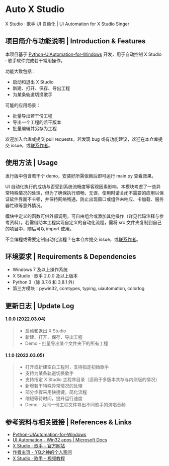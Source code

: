 # Auto X Studio

X Studio · 歌手 UI 自动化  |  UI Automation for X Studio Singer



## 项目简介与功能说明  |  Introduction & Features

本项目基于 [Python-UIAutomation-for-Windows](https://github.com/yinkaisheng/Python-UIAutomation-for-Windows) 开发，用于自动控制 X Studio · 歌手软件完成若干常用操作。

功能大致包括：

- 启动和退出 X Studio
- 新建、打开、保存、导出工程
- 为某条轨道切换歌手

可能的应用场景：

- 批量导出若干份工程
- 导出一个工程的若干版本
- 批量编辑并另存为工程

欢迎加入仓库或提交 pull requests。若发现 bug 或有功能建议，欢迎在本仓库提交 issue，或[联系作者](https://space.bilibili.com/102844209)。



## 使用方法  |  Usage

发行版中包含若干个 demo，安装好所需依赖后即可运行 main.py 查看效果。

UI 自动化执行的成功与否受到系统流畅度等客观因素影响。本模块考虑了一些异常特殊情况的处理，但为了确保执行顺畅、无误，使用时请关闭不需要的应用以保证软件界面不卡顿，并保持网络畅通，防止出现窗口或组件未响应、卡加载、服务器忙碌等意外情况。

模块中定义的函数可供外部调用，可自由组合或添加其他操作（详见代码注释与参考资料）。若需借助本工程实现自定义的自动化流程，需将 src 文件夹复制到自己的项目中，随后可以 import 使用。

不会编程或需要定制自动化流程？在本仓库提交 issue，或[联系作者](https://space.bilibili.com/102844209)。



## 环境要求  |  Requirements & Dependencies

- Windows 7 及以上操作系统
- X Studio · 歌手 2.0.0 及以上版本
- Python 3（除 3.7.6 和 3.8.1 外）
- 第三方模块：pywin32, comtypes, typing, uiautomation, colorlog



## 更新日志   |  Update Log

#### 1.0.0 (2022.03.04)

> - 启动和退出 X Studio
> - 新建、打开、保存、导出工程
> - Demo - 批量导出某个文件夹下的所有工程

#### 1.1.0 (2022.03.05)

> - 打开或新建空白工程时，支持指定初始歌手
> - 支持为某条轨道切换歌手
> - 支持指定 X Studio 主程序目录（适用于多版本共存与内测版的情况）
> - 新增若干特殊异常情况的处理
> - 部分步骤采用快捷键，简化流程
> - 缩短等待时间，提升运行速度
> - Demo - 为同一份工程文件导出不同歌手的演唱音频



## 参考资料与相关链接  |  References & Links

- [Python-UIAutomation-for-Windows](https://github.com/yinkaisheng/Python-UIAutomation-for-Windows)
- [UI Automation - Win32 apps | Microsoft Docs](https://docs.microsoft.com/en-us/windows/win32/winauto/entry-uiauto-win32)
- [X Studio · 歌手 - 官方网站](https://singer.xiaoice.com/)
- [作者主页 - YQ之神的个人空间](https://space.bilibili.com/102844209)
- [X Studio · 歌手 - 视频教程](https://www.bilibili.com/video/BV1nk4y117AC)
